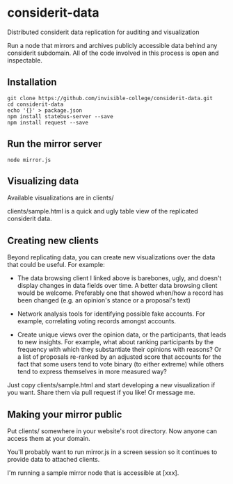# considerit-data
Distributed considerit data replication for auditing and visualization

Run a node that mirrors and archives publicly accessible data behind any considerit subdomain. All of the code involved in this process is open and inspectable.

## Installation

```
git clone https://github.com/invisible-college/considerit-data.git
cd considerit-data
echo '{}' > package.json
npm install statebus-server --save
npm install request --save
```

## Run the mirror server

```
node mirror.js
```

## Visualizing data

Available visualizations are in clients/

clients/sample.html is a quick and ugly table view of the replicated considerit data.  

## Creating new clients

Beyond replicating data, you can create new visualizations over the data that could be useful. For example:

* The data browsing client I linked above is barebones, ugly, and doesn't display changes in data fields over time. A better data browsing client would be welcome. Preferably one that showed when/how a record has been changed (e.g. an opinion's stance or a proposal's text)

* Network analysis tools for identifying possible fake accounts. For example, correlating voting records amongst accounts.

* Create unique views over the opinion data, or the participants, that leads to new insights. For example, what about ranking participants by the frequency with which they substantiate their opinions with reasons? Or a list of proposals re-ranked by an adjusted score that accounts for the fact that some users tend to vote binary (to either extreme) while others tend to express themselves in more measured way?

Just copy clients/sample.html and start developing a new visualization if you want. Share them via pull request if you like! Or message me.

## Making your mirror public

Put clients/ somewhere in your website's root directory. Now anyone can access them at your domain.

You'll probably want to run mirror.js in a screen session so it continues to provide data to attached clients. 

I'm running a sample mirror node that is accessible at [xxx].
